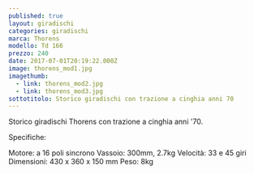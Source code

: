 ```yaml
---
published: true
layout: giradischi
categories: giradischi
marca: Thorens
modello: Td 166
prezzo: 240
date: 2017-07-01T20:19:22.000Z
image: thorens_mod1.jpg
imagethumb:
  - link: thorens_mod2.jpg
  - link: thorens_mod3.jpg
sottotitolo: Storico giradischi con trazione a cinghia anni 70
---
```

Storico giradischi Thorens con trazione a cinghia anni '70.

Specifiche:

Motore: a 16 poli sincrono
Vassoio: 300mm, 2.7kg
Velocità: 33 e 45 giri 
Dimensioni: 430 x 360 x 150 mm
Peso: 8kg
